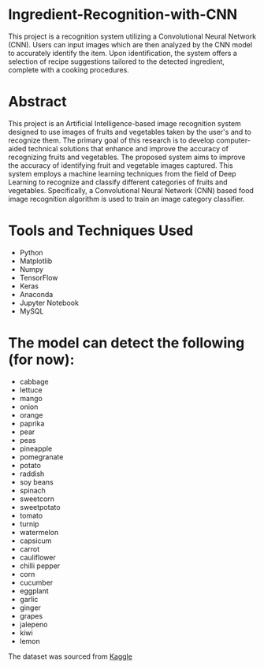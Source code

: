# Ingredient-Recognition-with-CNN
This project is a recognition system utilizing a Convolutional Neural Network (CNN). Users can input images which are then analyzed by the CNN model to accurately identify the item. Upon identification, the system offers a selection of recipe suggestions tailored to the detected ingredient, complete with a cooking procedures.

# Abstract
This project is an Artificial Intelligence-based image recognition system designed to use images of fruits and vegetables taken by the user's and to recognize them. The primary goal of this research is to develop computer-aided technical solutions that enhance and improve the accuracy of recognizing fruits and vegetables. The proposed system aims to improve the accuracy of identifying fruit and vegetable images captured. This system employs a machine learning techniques from the field of Deep Learning to recognize and classify different categories of fruits and vegetables. Specifically, a Convolutional Neural Network (CNN) based food image recognition algorithm is used to train an image category classifier.

# Tools and Techniques Used
- Python
- Matplotlib
- Numpy
- TensorFlow
- Keras
- Anaconda
- Jupyter Notebook
- MySQL

# The model can detect the following (for now):
- cabbage
- lettuce
- mango
- onion
- orange
- paprika
- pear
- peas
- pineapple
- pomegranate
- potato
- raddish
- soy beans
- spinach
- sweetcorn
- sweetpotato
- tomato
- turnip
- watermelon
- capsicum
- carrot
- cauliflower
- chilli pepper
- corn
- cucumber
- eggplant
- garlic
- ginger
- grapes
- jalepeno
- kiwi
- lemon

The dataset was sourced from [Kaggle](https://www.kaggle.com/datasets/kritikseth/fruit-and-vegetable-image-recognition)
